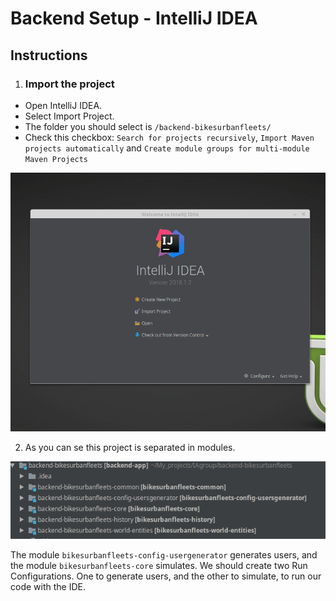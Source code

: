 # Backend Setup - IntelliJ IDEA
## Instructions

1. ### Import the project
 - Open IntelliJ IDEA. 
 - Select Import Project.
 - The folder you should select is `/backend-bikesurbanfleets/`
 - Check this checkbox: `Search for projects recursively`, `Import Maven projects automatically` and `Create module groups for multi-module Maven Projects`
 
 ![Gif with instructions to import the project](gifs/backend_intellij_1.gif "Instructions 1")

2. As you can se this project is separated in modules. 

![Modules image](images/modules_intellij.png "Instructions 2")

The module `bikesurbanfleets-config-usergenerator` generates users, and the module `bikesurbanfleets-core` simulates. 
We should create two Run Configurations. One to generate users, and the other to simulate, to run our code with the IDE.


